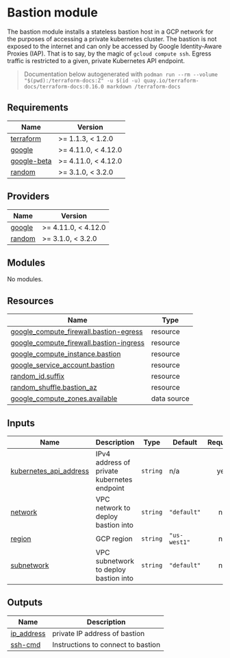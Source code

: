 # Bastion module

The bastion module installs a stateless bastion host in a GCP network for the
purposes of accessing a private kubernetes cluster. The bastion is not exposed
to the internet and can only be accessed by Google Identity-Aware Proxies
(IAP). That is to say, by the magic of `gcloud compute ssh`. Egress traffic is
restricted to a given, private Kubernetes API endpoint.

> Documentation below autogenerated with
> `podman run --rm --volume "$(pwd):/terraform-docs:Z" -u $(id -u) quay.io/terraform-docs/terraform-docs:0.16.0 markdown /terraform-docs`

## Requirements

| Name | Version |
|------|---------|
| <a name="requirement_terraform"></a> [terraform](#requirement\_terraform) | >= 1.1.3, < 1.2.0 |
| <a name="requirement_google"></a> [google](#requirement\_google) | >= 4.11.0, < 4.12.0 |
| <a name="requirement_google-beta"></a> [google-beta](#requirement\_google-beta) | >= 4.11.0, < 4.12.0 |
| <a name="requirement_random"></a> [random](#requirement\_random) | >= 3.1.0, < 3.2.0 |

## Providers

| Name | Version |
|------|---------|
| <a name="provider_google"></a> [google](#provider\_google) | >= 4.11.0, < 4.12.0 |
| <a name="provider_random"></a> [random](#provider\_random) | >= 3.1.0, < 3.2.0 |

## Modules

No modules.

## Resources

| Name | Type |
|------|------|
| [google_compute_firewall.bastion-egress](https://registry.terraform.io/providers/hashicorp/google-beta/latest/docs/resources/compute_firewall) | resource |
| [google_compute_firewall.bastion-ingress](https://registry.terraform.io/providers/hashicorp/google-beta/latest/docs/resources/compute_firewall) | resource |
| [google_compute_instance.bastion](https://registry.terraform.io/providers/hashicorp/google-beta/latest/docs/resources/compute_instance) | resource |
| [google_service_account.bastion](https://registry.terraform.io/providers/hashicorp/google-beta/latest/docs/resources/service_account) | resource |
| [random_id.suffix](https://registry.terraform.io/providers/hashicorp/random/latest/docs/resources/id) | resource |
| [random_shuffle.bastion_az](https://registry.terraform.io/providers/hashicorp/random/latest/docs/resources/shuffle) | resource |
| [google_compute_zones.available](https://registry.terraform.io/providers/hashicorp/google-beta/latest/docs/data-sources/compute_zones) | data source |

## Inputs

| Name | Description | Type | Default | Required |
|------|-------------|------|---------|:--------:|
| <a name="input_kubernetes_api_address"></a> [kubernetes\_api\_address](#input\_kubernetes\_api\_address) | IPv4 address of private kubernetes endpoint | `string` | n/a | yes |
| <a name="input_network"></a> [network](#input\_network) | VPC network to deploy bastion into | `string` | `"default"` | no |
| <a name="input_region"></a> [region](#input\_region) | GCP region | `string` | `"us-west1"` | no |
| <a name="input_subnetwork"></a> [subnetwork](#input\_subnetwork) | VPC subnetwork to deploy bastion into | `string` | `"default"` | no |

## Outputs

| Name | Description |
|------|-------------|
| <a name="output_ip_address"></a> [ip\_address](#output\_ip\_address) | private IP address of bastion |
| <a name="output_ssh-cmd"></a> [ssh-cmd](#output\_ssh-cmd) | Instructions to connect to bastion |
